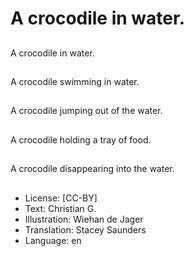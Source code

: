 # A crocodile in water.

##
A crocodile in water.

##
A crocodile swimming in water.

##
A crocodile jumping out of the water.

##
A crocodile holding a tray of food.

##
A crocodile disappearing into the water.

##
* License: [CC-BY]
* Text: Christian G.
* Illustration: Wiehan de Jager
* Translation: Stacey Saunders
* Language: en

